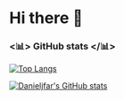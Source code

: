 # Hi there 👋

### <📊> GitHub stats </📊>


[![Top Langs](https://github-readme-stats.vercel.app/api/top-langs/?username=danieljfar&layout=compact)](https://github.com/danieljfar/github-readme-stats)

[![Danieljfar's GitHub stats](https://github-readme-stats.vercel.app/api?username=danieljfar&include_all_commits=true&count_private=true&show_icons=true)](https://github.com/danieljfar/github-readme-stats)
